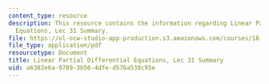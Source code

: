 ```yaml
---
content_type: resource
description: This resource contains the information regarding Linear Partial Differential
  Equations, Lec 31 Summary.
file: https://ol-ocw-studio-app-production.s3.amazonaws.com/courses/18-303-linear-partial-differential-equations-analysis-and-numerics-fall-2014/a6382e6a97893b564dfed576a538c95e_MIT18_303F14_Lecture31.pdf
file_type: application/pdf
resourcetype: Document
title: Linear Partial Differential Equations, Lec 31 Summary
uid: a6382e6a-9789-3b56-4dfe-d576a538c95e
---
```

